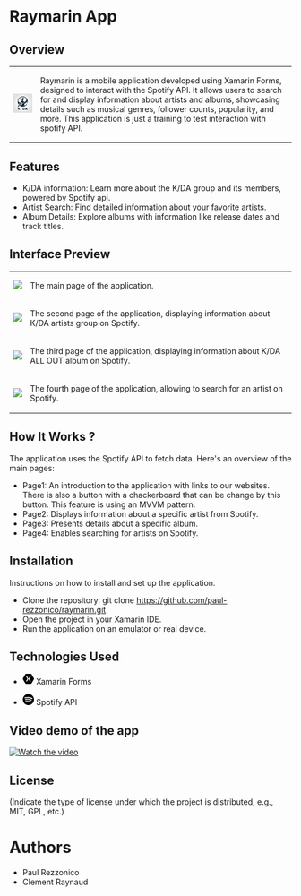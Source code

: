 # Raymarin App

## Overview

<table>
  <tr>
    <td>
      <img src=./Logo.png width=200px />
    </td>
    <td>
      <p>Raymarin is a mobile application developed using Xamarin Forms, designed to interact with the Spotify API. It allows users to search for and display information about artists and albums, showcasing details such as musical genres, follower counts, popularity, and more. This application is just a training to test interaction with spotify API.
      </p>
    </td>
  </tr>
</table>

## Features
- K/DA information: Learn more about the K/DA group and its members, powered by Spotify api.
- Artist Search: Find detailed information about your favorite artists.
- Album Details: Explore albums with information like release dates and track titles.

## Interface Preview

<table>
  <tr>
    <td>
        <img src="https://drive.google.com/uc?export=view&id=1adQiLlgvwg17DH3N3umtLki057dKNUJG" width="280" > 
    </td>
    <td>
       <p> The main page of the application. </p>
    </td>
  </tr>
  <tr>
    <td>
      <img src="https://drive.google.com/uc?export=view&id=1Yusz6oc46nNqA3nd-vp-bXtGy3pIy4Tg" width="280" >
    </td>
    <td>
         <p> The second page of the application, displaying information about K/DA artists group on Spotify. </p>
    </td>
  </tr>
    <tr>
        <td>
            <img src="https://drive.google.com/uc?export=view&id=1EmDYlh8hP4SR6zpmIi-W6-yU8pnq0s9I" width="280" >
        </td>
        <td>
            <p> The third page of the application, displaying information about K/DA ALL OUT album on Spotify. </p>
    </td>
  </tr>
    <tr>
        <td>
            <img src="https://drive.google.com/uc?export=view&id=1yUjiEqEB-VfEQHAqqk2zKn7c1ZClD7wl" width="280" >
        </td>
        <td>
            <p> The fourth page of the application, allowing to search for an artist on Spotify. </p>
    </td>
  </table>

## How It Works ?
The application uses the Spotify API to fetch data. Here's an overview of the main pages:

- Page1: An introduction to the application with links to our websites. There is also a button with a chackerboard that can be change by this button. This feature is using an MVVM pattern.
- Page2: Displays information about a specific artist from Spotify.
- Page3: Presents details about a specific album.
- Page4: Enables searching for artists on Spotify.

## Installation
Instructions on how to install and set up the application.

- Clone the repository: git clone https://github.com/paul-rezzonico/raymarin.git
- Open the project in your Xamarin IDE.
- Run the application on an emulator or real device.

## Technologies Used
- <svg role="img" viewBox="0 0 24 24" xmlns="http://www.w3.org/2000/svg" width="20"><title>Xamarin</title><path d="M6.925 1.323a1.904 1.904 0 00-1.609.93L.241 11.07a1.918 1.918 0 000 1.862l5.075 8.816c.326.56.96.929 1.609.93h10.15a1.904 1.904 0 001.609-.93l5.075-8.816a1.918 1.918 0 000-1.862l-5.075-8.816a1.904 1.904 0 00-1.609-.93zm.092 5.157a.22.22 0 01.043 0h1.75a.23.23 0 01.192.114l2.97 5.292a.228.228 0 01.028.086.228.228 0 01.028-.086l2.963-5.292a.231.231 0 01.198-.114h1.751c.155.002.271.197.199.334L14.239 12l2.9 5.179c.08.138-.04.342-.199.34h-1.75a.232.232 0 01-.2-.12l-2.962-5.292A.228.228 0 0112 12.02a.228.228 0 01-.028.086l-2.97 5.292a.231.231 0 01-.192.12H7.06c-.16.002-.278-.202-.199-.34L9.761 12l-2.9-5.186c-.07-.125.015-.307.156-.334Z"/></svg> Xamarin Forms 

- <svg role="img" viewBox="0 0 24 24" xmlns="http://www.w3.org/2000/svg" width="20"><title>Spotify</title><path d="M12 0C5.4 0 0 5.4 0 12s5.4 12 12 12 12-5.4 12-12S18.66 0 12 0zm5.521 17.34c-.24.359-.66.48-1.021.24-2.82-1.74-6.36-2.101-10.561-1.141-.418.122-.779-.179-.899-.539-.12-.421.18-.78.54-.9 4.56-1.021 8.52-.6 11.64 1.32.42.18.479.659.301 1.02zm1.44-3.3c-.301.42-.841.6-1.262.3-3.239-1.98-8.159-2.58-11.939-1.38-.479.12-1.02-.12-1.14-.6-.12-.48.12-1.021.6-1.141C9.6 9.9 15 10.561 18.72 12.84c.361.181.54.78.241 1.2zm.12-3.36C15.24 8.4 8.82 8.16 5.16 9.301c-.6.179-1.2-.181-1.38-.721-.18-.601.18-1.2.72-1.381 4.26-1.26 11.28-1.02 15.721 1.621.539.3.719 1.02.419 1.56-.299.421-1.02.599-1.559.3z"/></svg> Spotify API


## Video demo of the app
[![Watch the video](https://img.youtube.com/vi/9Z3X6Y5Z8Zo/maxresdefault.jpg)](https://www.youtube.com/watch?v=gx4EluKXDfQ&ab_channel=carlodrift)
## License
(Indicate the type of license under which the project is distributed, e.g., MIT, GPL, etc.)

# Authors
- Paul Rezzonico
- Clement Raynaud 
